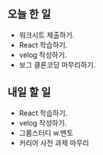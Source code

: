 ## 오늘 한 일
- 워크시트 제출하기.
- React 학습하기.
- velog 작성하기.
- 보그 클론코딩 마무리하기.

## 내일 할 일
- React 학습하기.
- velog 작성하기.
- 그룹스터디 w.멘토
- 커리어 사전 과제 마무리
